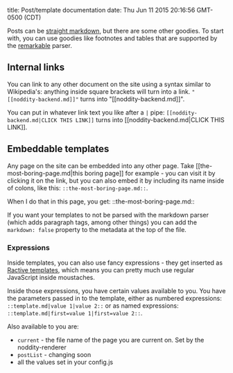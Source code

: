 title: Post/template documentation
date: Thu Jun 11 2015 20:16:56 GMT-0500 (CDT)

Posts can be [straight markdown](https://github.com/adam-p/markdown-here/wiki/Markdown-Cheatsheet), but there are some other goodies.  To start with, you can use goodies like footnotes and tables that are supported by the [remarkable](https://www.npmjs.com/package/remarkable#syntax-extensions) parser.

## Internal links

You can link to any other document on the site using a syntax similar to Wikipedia's: anything inside square brackets will turn into a link.  `"[[noddity-backend.md]]"` turns into "[[noddity-backend.md]]".

You can put in whatever link text you like after a `|` pipe: `[[noddity-backend.md|CLICK THIS LINK]]` turns into [[noddity-backend.md|CLICK THIS LINK]].

## Embeddable templates

Any page on the site can be embedded into any other page.  Take [[the-most-boring-page.md|this boring page]] for example - you can visit it by clicking it on the link, but you can also embed it by including its name inside of colons, like this: `::the-most-boring-page.md::`.

When I do that in this page, you get: ::the-most-boring-page.md::

If you want your templates to not be parsed with the markdown parser (which adds paragraph tags, among other things) you can add the `markdown: false` property to the metadata at the top of the file.

### Expressions

Inside templates, you can also use fancy expressions - they get inserted as [Ractive templates](http://docs.ractivejs.org/latest/mustaches), which means you can pretty much use regular JavaScript inside moustaches.

Inside those expressions, you have certain values available to you.  You have the parameters passed in to the template, either as numbered expressions: `::template.md|value 1|value 2::` or as named expressions: `::template.md|first=value 1|first=value 2::`.

Also available to you are:

- `current` - the file name of the page you are current on.  Set by the noddity-renderer
- `postList` - changing soon
- all the values set in your config.js
